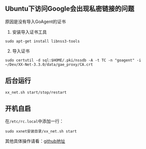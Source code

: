 ## Ubuntu下访问Google会出现私密链接的问题

原因是没有导入GoAgent的证书

1. 安装导入证书工具
```
sudo apt-get install libnss3-tools
```
2. 导入证书
```
sudo certutil -d sql:$HOME/.pki/nssdb -A -t TC -n "goagent" -i ~/Dev/XX-Net-3.3.0/data/gae_proxy/CA.crt
```

## 后台运行
```
xx_net.sh start/stop/restart
```


## 开机自启
在`/etc/rc.local`中添加一行：
```
sudo xxnet安装目录/xx_net.sh start
```

其他具体操作请看：[github地址](https://github.com/XX-net/XX-Net)